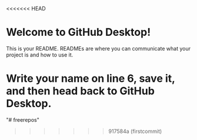 <<<<<<< HEAD
# Welcome to GitHub Desktop!

This is your README. READMEs are where you can communicate what your project is and how to use it.

Write your name on line 6, save it, and then head back to GitHub Desktop.
=======
"# freerepos" 
>>>>>>> 917584a (firstcommit)
